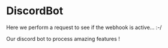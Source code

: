 # DiscordBot

Here we perform a request to see if the webhook is active... :-/

Our discord bot to process amazing features !
